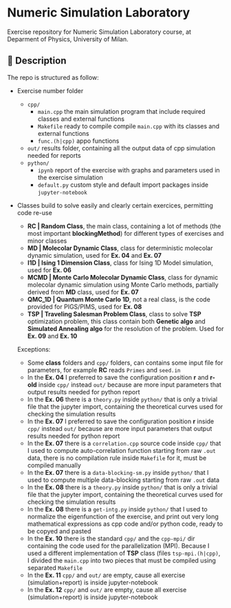 # Numeric Simulation Laboratory

Exercise repository for Numeric Simulation Laboratory course, at Deparment of Physics, University of Milan.

## :blue_book: Description

The repo is structured as follow:

* Exercise number folder
  * `cpp/`
     * `main.cpp` the main simulation program that include required classes and external functions
     * `Makefile` ready to compile compile `main.cpp` with its classes and external functions
     * `func.(h|cpp)` appo functions
  * `out/` results folder, containing all the output data of cpp simulation needed for reports
  * `python/`
     * `ipynb` report of the exercise with graphs and parameters used in the exercise simulation
     * `default.py` custom style and default import packages inside `jupyter-notebook`
* Classes build to solve easily and clearly certain exercices, permitting code re-use
   * **RC | Random Class**, the main class, containing a lot of methods (the most important **blockingMethod**) for different types of exercises and minor classes
   * **MD | Molecolar Dynamic Class**, class for deterministic molecolar dynamic simulation, used for **Ex. 04** and **Ex. 07**
   * **I1D | Ising 1 Dimension Class**, class for Ising 1D Model simulation, used for **Ex. 06**
   * **MCMD | Monte Carlo Molecolar Dynamic Class**, class for dynamic molecolar dynamic simulation using Monte Carlo methods, partially derived from **MD** class, used for **Ex. 07**
   * **QMC_1D | Quantum Monte Carlo 1D**, not a real class, is the code provided for PIGS/PIMS, used for **Ex. 08**
   * **TSP | Traveling Salesman Problem Class**, class to solve **TSP** optimization problem, this class contain both **Genetic algo** and **Simulated Annealing algo** for the resolution of the problem. Used for **Ex. 09** and **Ex. 10**
   
   Exceptions:
   
   * Some **class** folders and `cpp/` folders, can contains some input file for parameters, for example **RC** reads `Primes` and `seed.in`
   * In the **Ex. 04** I preferred to save the configuration position **r** and **r-old** inside `cpp/` instead `out/` because are more input parameters that output results needed for python report
   * In the **Ex. 06** there is a `theory.py` inside `python/` that is only a trivial file that the jupyter import, containing the theoretical curves used for checking the simulation results
   * In the **Ex. 07** I preferred to save the configuration position **r** inside `cpp/` instead `out/` because are more input parameters that output results needed for python report
   * In the **Ex. 07** there is a `correlation.cpp` source code inside `cpp/` that I used to compute auto-correlation function starting from raw `.out` data, there is no compilation rule inside `Makefile` for it, must be compiled manually
   * In the **Ex. 07** there is a `data-blocking-sm.py` inside `python/` that I used to compute multiple data-blocking starting from raw `.out` data
   * In the **Ex. 08** there is a `theory.py` inside `python/` that is only a trivial file that the jupyter import, containing the theoretical curves used for checking the simulation results
   * In the **Ex. 08** there is a `get-intg.py` inside `python/` that I used to normalize the eigenfunction of the exercise, and print out very long mathematical expressions as cpp code and/or python code, ready to be copyed and pasted
   * In the **Ex. 10** there is the standard `cpp/` and the `cpp-mpi/` dir containing the code used for the parallelization (MPI). Because I used a different implementation of **TSP** class (files `tsp-mpi.(h|cpp)`,\
I divided the `main.cpp` into two pieces that must be compiled using separated `Makefile`
   * In the **Ex. 11** `cpp/` and `out/` are empty, cause all exercise (simulation+report) is inside jupyter-notebook
   * In the **Ex. 12** `cpp/` and `out/` are empty, cause all exercise (simulation+report) is inside jupyter-notebook
   
